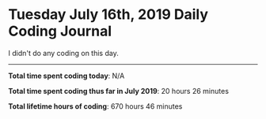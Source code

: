 # Tuesday July 16th, 2019 Daily Coding Journal

I didn't do any coding on this day.
___
**Total time spent coding today**: N/A

**Total time spent coding thus far in July 2019**: 20 hours 26 minutes

**Total lifetime hours of coding**: 670 hours 46 minutes
